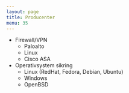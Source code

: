 ```yaml
---
layout: page
title: Producenter
menu: 35
---
```

* Firewall/VPN
	* Paloalto
	* Linux
	* Cisco ASA
* Operativsystem sikring
	* Linux (RedHat, Fedora, Debian, Ubuntu)
	* Windows
	* OpenBSD
